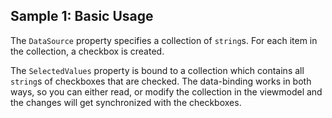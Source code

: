 ## Sample 1: Basic Usage

The `DataSource` property specifies a collection of `string`s. For each item in the collection, a checkbox is created.

The `SelectedValues` property is bound to a collection which contains all `string`s of checkboxes that are checked. The data-binding works in both ways, so you can either read, or modify the collection in the viewmodel and the changes will get synchronized with the checkboxes.
